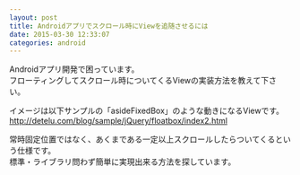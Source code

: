 ```yaml
---
layout: post
title: Androidアプリでスクロール時にViewを追随させるには
date: 2015-03-30 12:33:07
categories: android
---
```

<!-- {% raw %} -->
<p>Androidアプリ開発で困っています。<br>
フローティングしてスクロール時についてくるViewの実装方法を教えて下さい。</p>

<p>イメージは以下サンプルの「asideFixedBox」のような動きになるViewです。<br>
<a href="http://detelu.com/blog/sample/jQuery/floatbox/index2.html" rel="nofollow">http://detelu.com/blog/sample/jQuery/floatbox/index2.html</a></p>

<p>常時固定位置ではなく、あくまである一定以上スクロールしたらついてくるという仕様です。<br>
標準・ライブラリ問わず簡単に実現出来る方法を探しています。</p>
<!-- {% endraw %} -->
